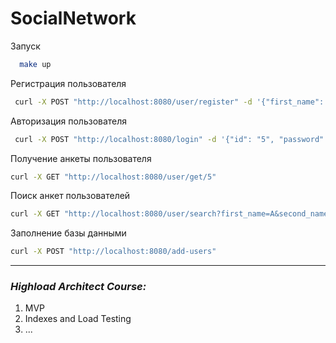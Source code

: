 # SocialNetwork

Запуск
```bash
  make up
```

Регистрация пользователя
```bash
 curl -X POST "http://localhost:8080/user/register" -d '{"first_name": "Sam", "second_name": "Sim", "age": 60, "birthdate": "1970-08-15", "biography": "love cats and dogs", "city": "Rome", "password": "best password"}'
```

Авторизация пользователя
```bash
 curl -X POST "http://localhost:8080/login" -d '{"id": "5", "password": "best password"}'
```

Получение анкеты пользователя
```bash
curl -X GET "http://localhost:8080/user/get/5" 
```

Поиск анкет пользователей
```bash
curl -X GET "http://localhost:8080/user/search?first_name=A&second_name=A" 
```

Заполнение базы данными 
```bash
curl -X POST "http://localhost:8080/add-users" 
```

---

### *Highload Architect Course:*
1. MVP
2. Indexes and Load Testing
3. ...